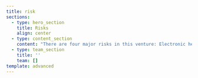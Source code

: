 ```yaml
---
title: risk
sections:
  - type: hero_section
    title: Risks
    align: center
  - type: content_section
    content: "There are four major risks in this venture: Electronic health record\n\n1. Financial Risks: Not able to collaborate with enough investors to complete and launch the project\n2. Operational Risks: Not having enough resources to complete the project before the deadline\n3. Information Risks: As the part of vision, of our venture is to secure our customers information. If there is any information breach it may risk the entire venture\n4. Technical Risks: Technical glitches like slow server, high usage of internet may frustrate the customers to not use the application.\n\n* To manage risks, first we should properly Identify risks and plan for them.\n* Plan on how to resolve them.\n* Monitor any risks that could become more critical over time like Technical performance of the website may decrease later in the venture due to increasing use of application.\n* For\_risks that require a longer-term to solve, we should go for planned, and managed approach with risk action plans. If the impact of these long-term risk is not decreasing overtime, then a different action plan must be implemented.\n* Risk Management should become a cyclic activity for a venture to succeed"
  - type: team_section
    title: ''
    team: []
template: advanced
---
```

